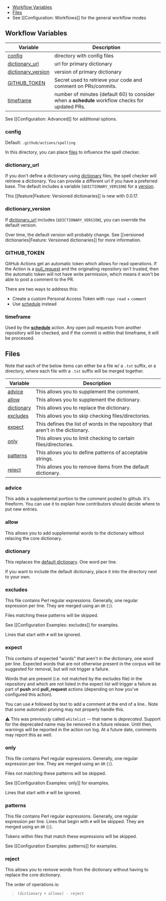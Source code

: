 * [Workflow Variables](#Workflow_Variables)
* [Files](#Files)
* See [[Configuration: Workflows]] for the general workflow modes

## Workflow Variables

| Variable | Description |
| ------------- | ------------- |
| [config](#config) | directory with config files |
| [dictionary_url](#dictionary_url) | url for primary dictionary |
| [dictionary_version](#dictionary_version) | version of primary dictionary |
| [GITHUB_TOKEN](#GITHUB_TOKEN) | Secret used to retrieve your code and comment on PRs/commits. |
| [timeframe](#timeframe) | number of minutes (default 60) to consider when a **schedule** workflow checks for updated PRs. |

See [[Configuration: Advanced]] for additional options.

### config

Default: `.github/actions/spelling`

In this directory, you can place [files](#Files) to influence the spell checker.

### dictionary_url

If you don't define a dictionary using [dictionary](#dictionary) files,
the spell checker will retrieve a dictionary. You can provide a different url
if you have a preferred base. The default includes a variable (`$DICTIONARY_VERSION`)
for a [version](#dictionary_version).

This [[feature|Feature: Versioned dictionaries]] is new with 0.0.17.

### dictionary_version

If [dictionary_url](#dictionary_url) includes (`$DICTIONARY_VERSION`),
you can override the default version.

Over time, the default version will probably change.
See [[versioned dictionaries|Feature: Versioned dictionaries]]
for more information.

### GITHUB_TOKEN

GitHub Actions get an automatic token which allows for read operations.
If the Action is a [pull_request](#pull_request) and the originating repository isn't trusted, then the automatic token will not have write permission, which means it won't be able to post a comment to the PR.

There are two ways to address this:
* Create a custom Personal Access Token with `repo read` + `comment`
* Use [schedule](#schedule) instead

### timeframe

Used by the **[schedule](#schedule)** action. Any open pull requests from another repository
will be checked, and if the commit is within that timeframe, it will be processed.


## Files

Note that each of the below items can either be a file w/ a `.txt` suffix,
or a directory, where each file with a `.txt` suffix will be merged together.

| Variable | Description |
| ------------- | ------------- |
| [advice](#advice) | This allows you to supplement the comment. |
| [allow](#allow) | This allows you to supplement the dictionary. |
| [dictionary](#dictionary) | This allows you to replace the dictionary. |
| [excludes](#excludes) | This allows you to skip checking files/directories. |
| [expect](#expect) | This defines the list of words in the repository that aren't in the dictionary. |
| [only](#only) | This allows you to limit checking to certain files/directories. |
| [patterns](#patterns) | This allows you to define patterns of acceptable strings. |
| [reject](#reject) | This allows you to remove items from the default dictionary. |

### advice

This adds a supplemental portion to the comment
posted to github. It's freeform. You can use
it to explain how contributors should decide
where to put new entries.

### allow

This allows you to add supplemental words to
the dictionary without relacing the core dictionary.

### dictionary

This replaces the [default dictionary](https://github.com/check-spelling/check-spelling/raw/dictionary/dict.txt).
One word per line.

If you want to include the default dictionary,
place it into the directory next to your own.

### excludes

This file contains Perl regular expressions.
Generally, one regular expression per line.
They are merged using an `OR` (`|`).

Files matching these patterns will be skipped.

See [[Configuration Examples: excludes]] for examples.

Lines that start with `#` will be ignored.

### expect

This contains of expected "words" that aren't in the dictionary, one word per line.
Expected words that are not otherwise present in the corpus will be suggested for removal,
but will not trigger a failure.

Words that are present (i.e. not matched by the excludes file) in the repository
and which are not listed in the expect list will trigger a failure as part of **push** and
**pull_request** actions (depending on how you've configured this action).

You can use `#` followed by text to add a comment at the end of a line..
Note that some automatic pruning may not properly handle this.

:warning: This was previously called `whitelist` -- that name is *deprecated*.
Support for the deprecated name may be removed in a future release.
Until then, warnings will be reported in the action run log.
At a future date, comments may report this as well.

### only

This file contains Perl regular expressions.
Generally, one regular expression per line.
They are merged using an `OR` (`|`).

Files not matching these patterns will be skipped.

See [[Configuration Examples: only]] for examples.

Lines that start with `#` will be ignored.

### patterns

This file contains Perl regular expressions.
Generally, one regular expression per line.
Lines that begin with `#` will be skipped.
They are merged using an `OR` (`|`).

Tokens within files that match these expressions will be skipped.

See [[Configuration Examples: patterns]] for examples.

### reject

This allows you to remove words from the dictionary
without having to replace the core dictionary.

The order of operations is:

> `(dictionary + allows) - reject`